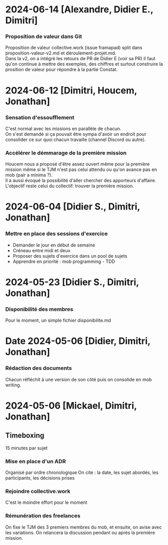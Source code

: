 # 2024-06-14 [Alexandre, Didier E., Dimitri]
### Proposition de valeur dans Git
Proposition de valeur collective.work (issue framapad) split dans proposition-valeur-v2.md et déroulement-projet.md.  
Dans la v2, on a intégré les retours de PR de Didier E (voir sa PR)
Il faut qu'on continue à mettre des exemples, des chiffres et surtout construire la prosition de valeur pour répondre à la partie Constat.

# 2024-06-12 [Dimitri, Houcem, Jonathan]
### Sensation d'essoufflement
C'est normal avec les missions en parallèle de chacun.  
On s'est demandé si ça pouvait être sympa d'avoir un endroit pour consolider ce sur quoi chacun travaille (channel Discord ou autre).  

### Accélérer le démmarage de la première mission
Houcem nous a proposé d'être assez ouvert même pour la première mission même si le TJM n'est pas celui attendu ou qu'on avance pas en mob (pair a minima ?).  
Il a aussi évoqué la possibilité d'aller chercher des apporteurs d'affaire. L'objectif reste celui du collectif: trouver la première mission.

# 2024-06-04 [Didier S., Dimitri, Jonathan]
### Mettre en place des sessions d'exercice
- Demander le jour en début de semaine
- Créneau entre midi et deux
- Proposer des sujets d'exercice dans un pool de sujets
- Apprendre en priorité : mob programming - TDD


# 2024-05-23 [Didier S., Dimitri, Jonathan]
### Disponibilité des membres
Pour le moment, un simple fichier disponibilite.md


# Date 2024-05-06 [Didier, Dimitri, Jonathan]
### Rédaction des documents
Chacun réfléchit à une version de son côté puis on consolide en mob writing.


# 2024-05-06 [Mickael, Dimitri, Jonathan]
## Timeboxing 
15 minutes par sujet

### Mise en place d'un ADR
Organisé par ordre chronologique
On cite : la date, les sujet abordés, les participants, les décisions prises

### Rejoindre collective.work
C'est le moindre effort pour le moment

### Rémunération des freelances
On fixe le TJM des 3 premiers membres du mob, et ensuite, on avise avec les variations.
On relancera la discussion pendant ou après la première mission.
